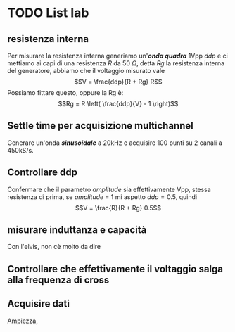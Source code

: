 # TODO List lab

## resistenza interna
Per misurare la resistenza interna generiamo un'***onda quadra*** 1Vpp $ddp$ e ci mettiamo ai capi di una resistenza $R$ da 50 $\Omega$, detta $Rg$ la resistenza interna del generatore, abbiamo che il voltaggio misurato vale
$$V = \frac{ddp}{R + Rg} R$$ 
Possiamo fittare questo, oppure la Rg è:
$$Rg = R \left( \frac{ddp}{V} - 1 \right)$$

## Settle time per acquisizione multichannel
Generare un'onda ***sinusoidale*** a 20kHz e acquisire 100 punti su 2 canali a 450kS/s.

## Controllare ddp
Confermare che il parametro *amplitude* sia effettivamente Vpp, stessa resistenza di prima, se *amplitude*  = 1 mi aspetto $ddp = 0.5$, quindi
$$V = \frac{R}{R + Rg} 0.5$$

## misurare  induttanza e capacità
Con l'elvis, non cè molto da dire

## Controllare che effettivamente il voltaggio salga alla frequenza di cross


## Acquisire dati
Ampiezza, 
<!--stackedit_data:
eyJoaXN0b3J5IjpbLTU3Nzk2NDIzLDEwMTU2NjMxNDksMTcxMj
M2MjI3LC0xNjQwOTMxMTE2XX0=
-->